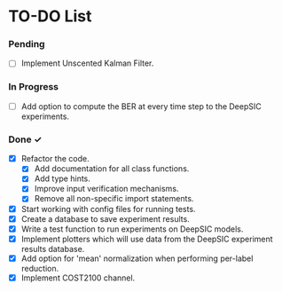 # TO-DO List

### Pending

- [ ] Implement Unscented Kalman Filter.

### In Progress

- [ ] Add option to compute the BER at every time step to the DeepSIC experiments.

### Done ✓

- [x] Refactor the code.
    - [x] Add documentation for all class functions.
    - [x] Add type hints.
    - [x] Improve input verification mechanisms.
    - [x] Remove all non-specific import statements.
- [x] Start working with config files for running tests.
- [x] Create a database to save experiment results.
- [x] Write a test function to run experiments on DeepSIC models.
- [x] Implement plotters which will use data from the DeepSIC experiment results database.
- [x] Add option for 'mean' normalization when performing per-label reduction.
- [x] Implement COST2100 channel.